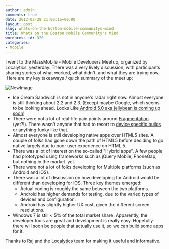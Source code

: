 ```yaml
---
author: admin
comments: true
date: 2012-02-28 21:00:15+00:00
layout: post
slug: whats-on-the-boston-mobile-communitys-mind
title: Whats on the Boston Mobile Community's Mind
wordpress_id: 320
categories:
- Mobile
---
```


I went to the MassMobile - Mobile Developers Meetup, organized by Localytics, yesterday. There was a very lively discussion, with participants sharing stories of what worked, what didn't, and what they are trying now.  Here are my key takeaways / quick summary of the meet up:

![NewImage](http://www.startupproductmanager.com/images/NewImage.png)

  * Ice Cream Sandwich is not in anyone's radar right now. Almost everyone is still thinking about 2.2 and 2.3. (Except maybe Google, which seems to be looking ahead. Looks Like[ Android 5.0 aka jellybean is coming up soon](http://techcrunch.com/2012/02/28/forget-about-android-4-0-google-exec-hints-android-5-0-will-launch-in-fall-of-2012/?grcc=33333Z98))
  * There were not a lot of real-life pain points around [Fragmentation](http://anand.am/ApkpCk) (yet?!). There wasn't anyone that had to resort to [device specific builds](http://anand.am/wqu8wX) or anything funky like that.
  * Almost everyone is still developing native apps over HTML5 sites. A couple of folks had gone down the path of HTML5 before deciding to go native largely due to poor user experience on HTML 5.
  * There was a lot of interest on the so-called "Hybrid apps". A few people had prototyped using frameworks such as jQuery Mobile, PhoneGap, but nothing in the market  yet.
  * There were not a lot of folks developing for Multiple platforms (such as Android and iOS).
  * There was a lot of discussion on how developing for Android would be different than developing for iOS. Three key themes emerged: 
    * Actual coding is roughly the same between the two platforms.
    * Android has higher demands for testing, due to the varied types of devices and configuration.
    * Android has slightly higher UX cost, given the different screen resolutions.
  * Windows 7 is still < 5% of the total market share. Apparently, the developer tools are great and development is really easy. Hopefully there will soon be people that actually use it, so we can build some apps for it.

Thanks to Raj and the [Localytics](http://www.localytics.com/) team for making it useful and informative.
